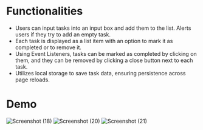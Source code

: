 # Functionalities
- Users can input tasks into an input box and add them to the list. Alerts users if they try to add an empty task.
- Each task is displayed as a list item with an option to mark it as completed or to remove it.
- Using Event Listeners, tasks can be marked as completed by clicking on them, and they can be removed by clicking a close button next to each task.
- Utilizes local storage to save task data, ensuring persistence across page reloads.

# Demo

![Screenshot (18)](https://github.com/georgianapetricele/To-do-List/assets/115110913/e8b3132c-e726-412d-909b-c682364715ad)
![Screenshot (20)](https://github.com/georgianapetricele/To-do-List/assets/115110913/8cc925c6-8369-4150-a324-f50e8976e097)
![Screenshot (21)](https://github.com/georgianapetricele/To-do-List/assets/115110913/c3d78c56-b0b6-4613-adba-83d86c6c462b)
